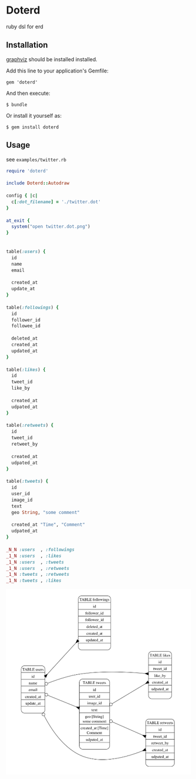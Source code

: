 # Doterd

ruby dsl for erd

## Installation

[graphviz](http://www.graphviz.org/Download_macos.php) should be installed installed.

Add this line to your application's Gemfile:

    gem 'doterd'

And then execute:

    $ bundle

Or install it yourself as:

    $ gem install doterd


## Usage

see `examples/twitter.rb`

```ruby
require 'doterd'

include Doterd::Autodraw

config { |c|
  c[:dot_filename] = './twitter.dot'
}

at_exit {
  system("open twitter.dot.png")
}


table(:users) {
  id
  name
  email

  created_at
  update_at
}

table(:followings) {
  id
  follower_id
  followee_id

  deleted_at
  created_at
  updated_at
}

table(:likes) {
  id
  tweet_id
  like_by

  created_at
  udpated_at
}

table(:retweets) {
  id
  tweet_id
  retweet_by

  created_at
  udpated_at
}

table(:tweets) {
  id
  user_id
  image_id
  text
  geo String, "some comment"

  created_at "Time", "Comment"
  udpated_at
}

_N_N :users  , :followings
_1_N :users  , :likes
_1_N :users  , :tweets
_1_N :users  , :retweets
_1_N :tweets , :retweets
_1_N :tweets , :likes
```

![twitter](examples/twitter.dot.png)

